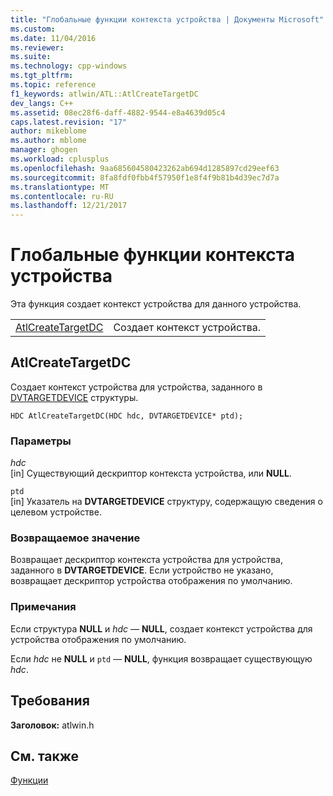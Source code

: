 ```yaml
---
title: "Глобальные функции контекста устройства | Документы Microsoft"
ms.custom: 
ms.date: 11/04/2016
ms.reviewer: 
ms.suite: 
ms.technology: cpp-windows
ms.tgt_pltfrm: 
ms.topic: reference
f1_keywords: atlwin/ATL::AtlCreateTargetDC
dev_langs: C++
ms.assetid: 08ec28f6-daff-4882-9544-e8a4639d05c4
caps.latest.revision: "17"
author: mikeblome
ms.author: mblome
manager: ghogen
ms.workload: cplusplus
ms.openlocfilehash: 9aa685604580423262ab694d1285897cd29eef63
ms.sourcegitcommit: 8fa8fdf0fbb4f57950f1e8f4f9b81b4d39ec7d7a
ms.translationtype: MT
ms.contentlocale: ru-RU
ms.lasthandoff: 12/21/2017
---
```

# <a name="device-context-global-functions"></a>Глобальные функции контекста устройства
Эта функция создает контекст устройства для данного устройства.  
  
|||  
|-|-|  
|[AtlCreateTargetDC](#atlcreatetargetdc)|Создает контекст устройства.|  
  
##  <a name="atlcreatetargetdc"></a>AtlCreateTargetDC  
 Создает контекст устройства для устройства, заданного в [DVTARGETDEVICE](http://msdn.microsoft.com/library/windows/desktop/ms686613) структуры.  
  
```
HDC AtlCreateTargetDC(HDC hdc, DVTARGETDEVICE* ptd);
```  
  
### <a name="parameters"></a>Параметры  
 *hdc*  
 [in] Существующий дескриптор контекста устройства, или **NULL**.  
  
 `ptd`  
 [in] Указатель на **DVTARGETDEVICE** структуру, содержащую сведения о целевом устройстве.  
  
### <a name="return-value"></a>Возвращаемое значение  
 Возвращает дескриптор контекста устройства для устройства, заданного в **DVTARGETDEVICE**. Если устройство не указано, возвращает дескриптор устройства отображения по умолчанию.  
  
### <a name="remarks"></a>Примечания  
 Если структура **NULL** и *hdc* — **NULL**, создает контекст устройства для устройства отображения по умолчанию.  
  
 Если *hdc* не **NULL** и `ptd` — **NULL**, функция возвращает существующую *hdc*.  

## <a name="requirements"></a>Требования  
 **Заголовок:** atlwin.h  
   
## <a name="see-also"></a>См. также  
 [Функции](../../atl/reference/atl-functions.md)
